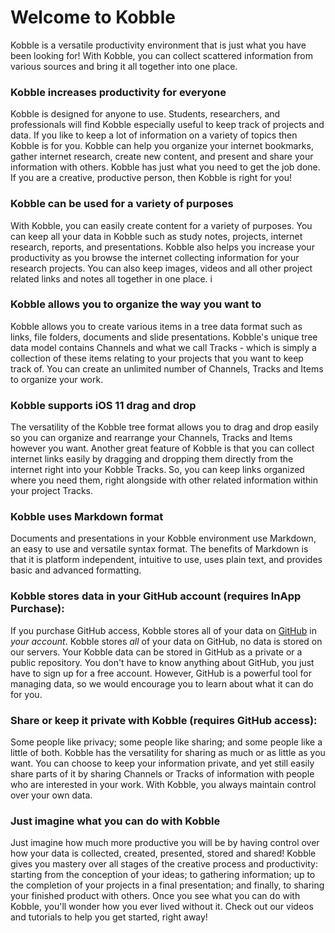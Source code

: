 # Welcome to Kobble
Kobble is a versatile productivity environment that is just what you have been looking for!
With Kobble, you can collect scattered information from various sources and bring it all together into one place.

### Kobble increases productivity for everyone
Kobble is designed for anyone to use.
Students, researchers, and professionals will find Kobble especially useful to keep track of projects and data.
If you like to keep a lot of information on a variety of topics then Kobble is for you.
Kobble can help you organize your internet bookmarks, gather internet research, create new content, and present and share your information with others. Kobble has just what you need to get the job done.
If you are a creative, productive person, then Kobble is right for you!

### Kobble can be used for a variety of purposes
With Kobble, you can easily create content for a variety of purposes.
You can keep all your data in Kobble such as study notes, projects, internet research, reports, and presentations. 
Kobble also helps you increase your productivity as you browse the internet collecting information for your research projects.
You can also keep images, videos and all other project related links and notes all together in one place. i

### Kobble allows you to organize the way you want to
Kobble allows you to create various items in a tree data format such as links, file folders, documents and slide presentations.
Kobble's unique tree data model contains Channels and what we call Tracks - which is simply a collection of these items relating to your projects that you want to keep track of.
You can create an unlimited number of Channels, Tracks and Items to organize your work. 

### Kobble supports iOS 11 drag and drop
The versatility of the Kobble tree format allows you to drag and drop easily so you can organize and rearrange your Channels, Tracks and Items however you want.
Another great feature of Kobble is that you can collect internet links easily by dragging and dropping them directly from the internet right into your Kobble Tracks. 
So, you can keep links organized where you need them, right alongside with other related information within your project Tracks.

### Kobble uses Markdown format
Documents and presentations in your Kobble environment use Markdown, an easy to use and versatile syntax format.  The benefits of Markdown is that it is platform independent, intuitive to use, uses plain text, and provides basic and advanced formatting.

### Kobble stores data in your GitHub account (requires InApp Purchase):
If you purchase GitHub access, Kobble stores all of your data on [GitHub](https://github.com) in *your account*. Kobble stores *all* of your data on GitHub, no data is stored on our servers. Your Kobble data can be stored in GitHub as a private or a public repository. 
You don't have to know anything about GitHub, you just have to sign up for a free account. However, GitHub is a powerful tool for managing data, so we would encourage you to learn about what it can do for you.  

### Share or keep it private with Kobble (requires GitHub access):
Some people like privacy; some people like sharing; and some people like a little of both. 
Kobble has the versatility for sharing as much or as little as you want. 
You can choose to keep your information private, and yet still easily share parts of it by sharing Channels or Tracks of information with people who are interested in your work. 
With Kobble, you always maintain control over your own data.

### Just imagine what you can do with Kobble
Just imagine how much more productive you will be by having control over how your data is collected, created, presented, stored and shared!
Kobble gives you mastery over all stages of the creative process and productivity: starting from the conception of your ideas; to gathering information; up to the completion of your projects in a final presentation; and finally, to sharing your finished product with others. 
Once you see what you can do with Kobble, you'll wonder how you ever lived without it. 
Check out our videos and tutorials to help you get started, right away!
